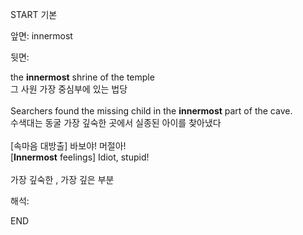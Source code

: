 START
기본

앞면:
innermost


뒷면:
<div>the <strong>innermost</strong> shrine of the temple </div><div><div>그 사원 가장 중심부에 있는 법당</div></div><div><br></div><div><div>Searchers found the missing child in the <strong>innermost</strong> part of the cave. </div><div><div>수색대는 동굴 가장 깊숙한 곳에서 실종된 아이를 찾아냈다</div></div></div><div><br></div><div><div><div>[속마음 대방출] 바보야! 머절아!</div></div><div><div>[<strong>Innermost</strong> feelings] Idiot, stupid!</div></div></div><div><br></div><div>가장 깊숙한 , 가장 깊은 부분</div>


해석:

END